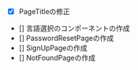 - [x] PageTitleの修正
- [] 言語選択のコンポーネントの作成
- [] PasswordResetPageの作成
- [] SignUpPageの作成
- [] NotFoundPageの作成
